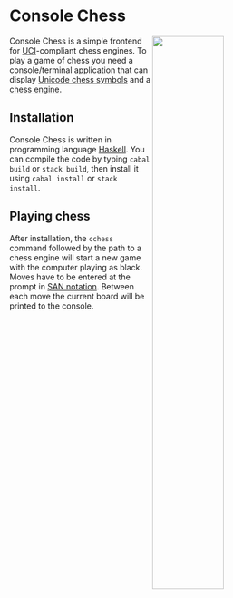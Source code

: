 Console Chess
=============

<img src="http://rtts.eu/media/chessboard2.gif" width="50%" align="right">

Console Chess is a simple frontend for [UCI](http://www.shredderchess.com/chess-info/features/uci-universal-chess-interface.html)-compliant chess engines. To play a game of chess you need a console/terminal application that can display [Unicode chess symbols](https://en.wikipedia.org/wiki/Chess_symbols_in_Unicode) and a [chess engine](http://computer-chess.org/doku.php?id=computer_chess:wiki:lists:chess_engine_list).

Installation
------------

Console Chess is written in programming language [Haskell](https://www.haskell.org/). You can compile the code by typing `cabal build` or `stack build`, then install it using `cabal install` or `stack install`.

Playing chess
-------------

After installation, the `cchess` command followed by the path to a chess engine will start a new game with the computer playing as black. Moves have to be entered at the prompt in [SAN notation](https://en.wikipedia.org/wiki/Algebraic_notation_(chess)). Between each move the current board will be printed to the console.
